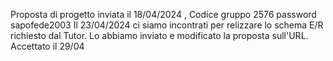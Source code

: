 Proposta di progetto inviata il 18/04/2024 , Codice gruppo 2576 password sapofede2003
Il 23/04/2024 ci siamo incontrati per relizzare lo schema E/R richiesto dal Tutor. Lo abbiamo inviato e modificato la proposta sull'URL. Accettato il 29/04
